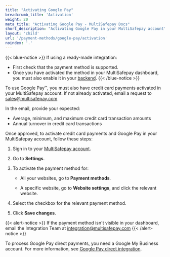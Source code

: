 ```yaml
---
title: "Activating Google Pay"
breadcrumb_title: 'Activation'
weight: 20
meta_title: "Activating Google Pay - MultiSafepay Docs"
short_description: "Activating Google Pay in your MultiSafepay account"
layout: 'child'
url: '/payment-methods/google-pay/activation'
noindex: '.'
---
```

{{< blue-notice >}} If using a ready-made integration: 

- First check that the payment method is supported. 
- Once you have activated the method in your MultiSafepay dashboard, you must also enable it in your [backend](/glossaries/multisafepay-glossary/#backend).  {{< /blue-notice >}}

To use Google Pay™, you must also have credit card payments activated in your MultiSafepay account. If not already activated, email a request to <sales@multisafepay.com>

In the email, provide your expected:

- Average, minimum, and maximum credit card transaction amounts
- Annual turnover in credit card transactions

Once approved, to activate credit card payments and Google Pay in your MultiSafepay account, follow these steps:

1. Sign in to your [MultiSafepay account](https://merchant.multisafepay.com).
2. Go to **Settings**. 
3. To activate the payment method for:

    - All your websites, go to **Payment methods**.

    - A specific website, go to **Website settings**, and click the relevant website.

4. Select the checkbox for the relevant payment method.

5. Click **Save changes**.

{{< alert-notice >}} If the payment method isn't visible in your dashboard, email the Integration Team at <integration@multisafepay.com> {{< /alert-notice >}}

To process Google Pay direct payments, you need a Google My Business account. For more information, see [Google Pay direct integration](/payment-methods/google-pay/direct/).
